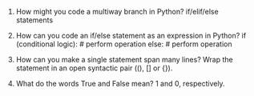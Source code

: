 1.  How might you code a multiway branch in Python?
    if/elif/else statements

2.  How can you code an if/else statement as an expression in Python?
    if (conditional logic):
        # perform operation
    else:
        # perform operation

3.  How can you make a single statement span many lines?
    Wrap the statement in an open syntactic pair ((), [] or {}).

4.  What do the words True and False mean?
    1 and 0, respectively.